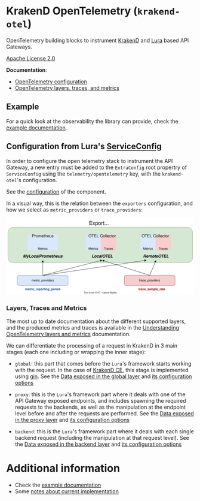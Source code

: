 # KrakenD OpenTelemetry (`krakend-otel`)
OpenTelemetry building blocks to instrument [KrakenD](https://www.krakend.io) and [Lura](https://luraproject.org/) based API Gateways.

[Apache License 2.0](.LICENSE)

**Documentation**:

- [OpenTelemetry configuration](https://www.krakend.io/docs/telemetry/opentelemetry/)
- [OpenTelemetry layers, traces, and metrics](https://www.krakend.io/docs/telemetry/opentelemetry-layers-metrics/)

## Example

For a quick look at the observability the library can provide, check the
[example documentation](./example/README.md).

## Configuration from Lura's [ServiceConfig](https://github.com/luraproject/lura/blob/master/config/config.go)

In order to configure the open telemetry stack to instrument the API Gateway, a
new entry must be added to the `ExtraConfig` root propertry of `ServiceConfig`
using the `telemetry/opentelemetry` key, with the `krakend-otel`'s configuration.

See the [configuration](https://www.krakend.io/docs/telemetry/opentelemetry/) of the component.

In a visual way, this is the relation between the `exporters` configuration, and
how we select as `metric_providers` or `trace_providers`:

![krakend_otel_exporters.svg](./doc/krakend_otel_exporters.svg)

### Layers, Traces and Metrics
The most up to date documentation about the different supported layers, and the produced metrics and traces is available in the [Understanding OpenTelemetry layers and metrics](https://www.krakend.io/docs/telemetry/opentelemetry-layers-metrics/) documentation.

We can differentiate the processing of a request in KrakenD in 3 main stages (each one
including or wrapping the inner stage):

- `global`: this part that comes before the `Lura`'s framework starts working with
    the request. In the case of [KrakenD CE](https://github.com/krakend/krakend-ce),
    this stage is implemented using [gin](https://github.com/gin-gonic/gin). See the [Data exposed in the global layer](https://www.krakend.io/docs/telemetry/opentelemetry-layers-metrics/#data-exposed-in-the-global-layer) and [its configuration options](https://www.krakend.io/docs/telemetry/opentelemetry/#global)

- `proxy`: this is the `Lura`'s framework part where it deals with one of the
    API Gateway exposed endpoints, and includes spawning the required
    requests to the backends, as well as the manipulation at the endpoint
    level before and after the requests are performed. See the [Data exposed in the proxy layer](https://www.krakend.io/docs/telemetry/opentelemetry-layers-metrics/#data-exposed-in-the-proxy-layer) and [its configuration options](https://www.krakend.io/docs/telemetry/opentelemetry/#proxy)

- `backend`: this is the `Lura`'s framework part where it deals with each
    single backend request (including the manipulation at that request level). See the [Data exposed in the backend layer](https://www.krakend.io/docs/telemetry/opentelemetry-layers-metrics/#data-exposed-in-the-global-layer) and [its configuration options](https://www.krakend.io/docs/telemetry/opentelemetry/#backend)


# Additional information

- Check the [example documentation](./example/README.md)
- Some [notes about current implementation](./doc/implementation_details.md)
